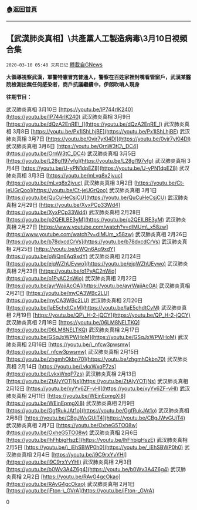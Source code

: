 ###  [:house:返回首頁](https://github.com/ourhimalayas/txt)
---

## 【武漢肺炎真相】\共產黨人工製造病毒\3月10日視頻合集
`2020-03-10 05:48 灭共日记` [轉載自GNews](https://gnews.org/zh-hant/137246/)

**大領導視察武漢，軍警特憲冒充普通人，警察在百姓家裡封嘴看管窗戶，武漢某醫院檢測出無任何感染者，商戶抗議繼續中，伊朗吹哨人現身**



**往期节目：**

武汉肺炎真相 3月10日 [https://youtu.be/lP744rlK240](https://youtu.be/lP744rlK240)
 武汉肺炎真相 3月9日 [https://youtu.be/dQzA2EnRE\_I](https://youtu.be/dQzA2EnRE_I)
 武汉肺炎真相 3月8日 [https://youtu.be/Px1IShLhjBE](https://youtu.be/Px1IShLhjBE)
 武汉肺炎真相 3月7日 [https://youtu.be/0vjr7yKl4DI](https://youtu.be/0vjr7yKl4DI)
 武汉肺炎真相 3月6日 [https://youtu.be/OrnW3tC\_DC4](https://youtu.be/OrnW3tC_DC4)
 武汉肺炎真相 3月5日 [https://youtu.be/L28gl197vfg](https://youtu.be/L28gl197vfg)
 武汉肺炎真相 3月4日 [https://youtu.be/U-yPN1dpEZ8](https://youtu.be/U-yPN1dpEZ8)
 武汉肺炎真相 3月3日 [https://youtu.be/mLvq8x2jvuc](https://youtu.be/mLvq8x2jvuc)
 武汉肺炎真相 3月2日 [https://youtu.be/Ct-jeUGrQoo](https://youtu.be/Ct-jeUGrQoo)
 武汉肺炎真相 3月1日 [https://youtu.be/QuCuHeCsjCU](https://youtu.be/QuCuHeCsjCU)
 武汉肺炎真相 2月29日 [https://youtu.be/XyxPCp33Wd4](https://youtu.be/XyxPCp33Wd4)
 武汉肺炎真相 2月28日 [https://youtu.be/p2QEILBE3yM](https://youtu.be/p2QEILBE3yM)
 武汉肺炎真相 2月27日 [https://www.youtube.com/watch?v=dIMUm\_x58zw](https://www.youtube.com/watch?v=dIMUm_x58zw)
 武汉肺炎真相 2月26日 [https://youtu.be/b78dxcdCrVs](https://youtu.be/b78dxcdCrVs)
 武汉肺炎真相 2月25日 [https://youtu.be/pWQn6Aq9xdY](https://youtu.be/pWQn6Aq9xdY)
 武汉肺炎真相 2月24日 [https://youtu.be/ejqWZhUEywo](https://youtu.be/ejqWZhUEywo)
 武汉肺炎真相 2月23日 [https://youtu.be/o1PyAC2nWio](https://youtu.be/o1PyAC2nWio)
 武汉肺炎真相 2月22日 [https://youtu.be/ayrWajiAcOA](https://youtu.be/ayrWajiAcOA)
 武汉肺炎真相 2月21日 [https://youtu.be/myCA3WBc2LU](https://youtu.be/myCA3WBc2LU)
 武汉肺炎真相 2月20日 [https://youtu.be/IaE5chdtCvM](https://youtu.be/IaE5chdtCvM)
 武汉肺炎真相 2月19日 [https://youtu.be/QP\_H-2-jQCY](https://youtu.be/QP_H-2-jQCY)
 武汉肺炎真相 2月18日 [https://youtu.be/06LM8NELTKQ](https://youtu.be/06LM8NELTKQ)
 武汉肺炎真相 2月17日 [https://youtu.be/GSqJxWPWHoM](https://youtu.be/GSqJxWPWHoM)
 武汉肺炎真相 2月16日 [https://youtu.be/\_nfcw3pwsmw](https://youtu.be/_nfcw3pwsmw)
 武汉肺炎真相 2月15日 [https://youtu.be/zhgmhOkbn70](https://youtu.be/zhgmhOkbn70)
 武汉肺炎真相 2月14日 [https://youtu.be/LvkxWxqP7zs](https://youtu.be/LvkxWxqP7zs)
 武汉肺炎真相 2月13日 [https://youtu.be/ZtAlyYOTjNs](https://youtu.be/ZtAlyYOTjNs)
 武汉肺炎真相 2月12日 [https://youtu.be/xyYv6ZF-vHI](https://youtu.be/xyYv6ZF-vHI)
 武汉肺炎真相 2月11日 [https://youtu.be/WEinEpmgXl8](https://youtu.be/WEinEpmgXl8)
 武汉肺炎真相 2月9日 [https://youtu.be/GgfRukJAt1o](https://youtu.be/GgfRukJAt1o)
 武汉肺炎真相 2月8日 [https://youtu.be/CBgJWvGUiT4](https://youtu.be/CBgJWvGUiT4)
 武汉肺炎真相 2月7日 [https://youtu.be/OxheG5TO08w](https://youtu.be/OxheG5TO08w)
 武汉肺炎真相 2月6日 [https://youtu.be/lhFhbigHszE](https://youtu.be/lhFhbigHszE)
 武汉肺炎真相 2月5日 [https://youtu.be/\_iEhSBWP0h0](https://youtu.be/_iEhSBWP0h0)
 武汉肺炎真相 2月4日 [https://youtu.be/i9C9rxYvYHI](https://youtu.be/i9C9rxYvYHI)
 武汉肺炎真相 2月3日 [https://youtu.be/b0Wv3A4Z6g4](https://youtu.be/b0Wv3A4Z6g4)
 武汉肺炎真相 2月2日 [https://youtu.be/RAvG4gcOkao](https://youtu.be/RAvG4gcOkao)
 武汉肺炎真相 2月1日 [https://youtu.be/jFton-\_GVrA](https://youtu.be/jFton-_GVrA)

0
